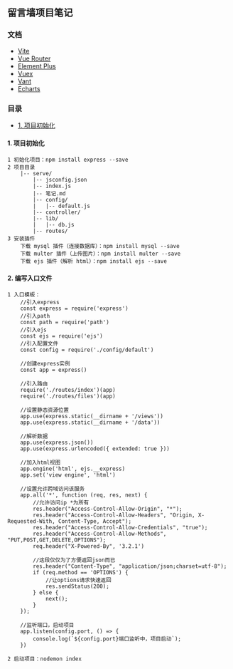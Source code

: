 ## 留言墙项目笔记

### 文档

- [Vite](https://vitejs.cn/vite5-cn/guide/)
- [Vue Router](https://router.vuejs.org/zh/guide/)
- [Element Plus](https://element-plus.org/zh-CN/#/zh-CN)
- [Vuex](https://vuex.vuejs.org/zh/)
- [Vant](https://vant-ui.github.io/vant/#/zh-CN)
- [Echarts](https://echarts.apache.org/zh/index.html)

### 目录

* [1. 项目初始化](#1-项目初始化)

#### 1. 项目初始化

```
1 初始化项目：npm install express --save
2 项目目录
	|-- serve/
		|-- jsconfig.json
		|-- index.js
		|-- 笔记.md
		|-- config/
		|	|-- default.js
		|-- controller/
		|-- lib/
		|	|-- db.js
		|-- routes/   
3 安装插件
	下载 mysql 插件（连接数据库）：npm install mysql --save
	下载 multer 插件（上传图片）：npm install multer --save
	下载 ejs 插件（解析 html）：npm install ejs --save
```

#### 2. 编写入口文件

```
1 入口模板：
    //引入express
    const express = require('express')
    //引入path
    const path = require('path')
    //引入ejs
    const ejs = require('ejs')
    //引入配置文件
    const config = require('./config/default')

    //创建express实例
    const app = express()

    //引入路由
    require('./routes/index')(app)
    require('./routes/files')(app)

    //设置静态资源位置
    app.use(express.static(__dirname + '/views'))
    app.use(express.static(__dirname + '/data'))

    //解析数据
    app.use(express.json())
    app.use(express.urlencoded({ extended: true }))

    //加入html视图
    app.engine('html', ejs.__express)
    app.set('view engine', 'html')

    //设置允许跨域访问该服务
    app.all('*', function (req, res, next) {
        //允许访问ip *为所有
        res.header("Access-Control-Allow-Origin", "*");
        res.header("Access-Control-Allow-Headers", "Origin, X-Requested-With, Content-Type, Accept");
        res.header("Access-Control-Allow-Credentials", "true");
        res.header("Access-Control-Allow-Methods", "PUT,POST,GET,DELETE,OPTIONS");
        req.header("X-Powered-By", '3.2.1')

        //这段仅仅为了方便返回json而已
        res.header("Content-Type", "application/json;charset=utf-8");
        if (req.method == 'OPTIONS') {
            //让options请求快速返回
            res.sendStatus(200);
        } else {
            next();
        }
    });

    //监听端口，启动项目
    app.listen(config.port, () => {
        console.log(`${config.port}端口监听中，项目启动`);
    })

2 启动项目：nodemon index
```

